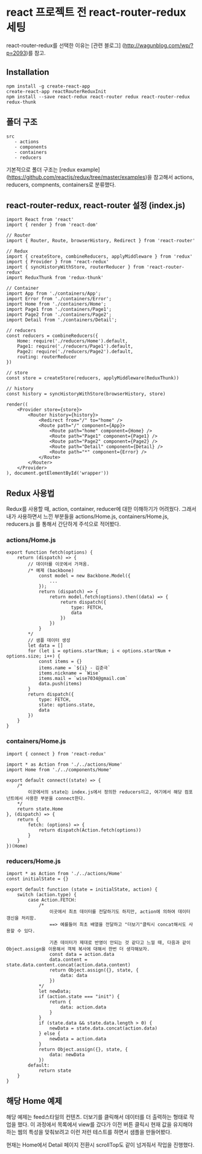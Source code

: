# react 프로젝트 전 react-router-redux 세팅

react-router-redux를 선택한 이유는 [관련 블로그] (http://wagunblog.com/wp/?p=2093)를 참고.

## Installation

```
npm install -g create-react-app
create-react-app reactRouterReduxInit
npm install --save react-redux react-router redux react-router-redux redux-thunk
```

## 폴더 구조

```
src
   - actions
   - components
   - containers
   - reducers
```

기본적으로 폴더 구조는 [redux example] (https://github.com/reactjs/redux/tree/master/examples)을 참고해서 actions, reducers, compnents, containers로 분류했다.

## react-router-redux, react-router 설정 (index.js)

```
import React from 'react'
import { render } from 'react-dom'

// Router
import { Router, Route, browserHistory, Redirect } from 'react-router'

// Redux
import { createStore, combineReducers, applyMiddleware } from 'redux'
import { Provider } from 'react-redux'
import { syncHistoryWithStore, routerReducer } from 'react-router-redux'
import ReduxThunk from 'redux-thunk'

// Container
import App from './containers/App';
import Error from './containers/Error';
import Home from './containers/Home';
import Page1 from './containers/Page1';
import Page2 from './containers/Page2';
import Detail from './containers/Detail';

// reducers
const reducers = combineReducers({
    Home: require('./reducers/Home').default,
    Page1: require('./reducers/Page1').default,
    Page2: require('./reducers/Page2').default,
    routing: routerReducer
})

// store
const store = createStore(reducers, applyMiddleware(ReduxThunk))

// history
const history = syncHistoryWithStore(browserHistory, store)

render((
    <Provider store={store}>
        <Router history={history}>
            <Redirect from="/" to="home" />
            <Route path="/" component={App}>
                <Route path="home" component={Home} />
                <Route path="Page1" component={Page1} />
                <Route path="Page2" component={Page2} />
                <Route path="Detail" component={Detail} />
                <Route path="*" component={Error} />
            </Route>
        </Router>
    </Provider>
), document.getElementById('wrapper'))
```

## Redux 사용법

Redux를 사용할 때, action, container, reducer에 대한 이해하기가 어려웠다.
그래서 내가 사용하면서 느낀 부분들을 actions/Home.js, containers/Home.js, reducers.js 를 통해서 간단하게 주석으로 적어봤다.

### actions/Home.js
```
export function fetch(options) {
    return (dispatch) => {
        // 데이터를 이곳에서 가져옴.
        /* 예제 (backbone)
            const model = new Backbone.Model({
                ...
            });
            return (dispatch) => {
                return model.fetch(options).then((data) => {
                    return dispatch({
                        type: FETCH,
                        data
                    })
                })
            }
        */
        // 샘플 데이터 생성
        let data = []
        for (let i = options.startNum; i < options.startNum + options.size; i++) {
            const items = {}
            items.name = `${i} - 김준극`
            items.nickname = `Wise`
            items.mail = `wise7034@gmail.com`
            data.push(items)
        }
        return dispatch({
            type: FETCH,
            state: options.state,
            data
        })
    }
}
```

### containers/Home.js
```
import { connect } from 'react-redux'

import * as Action from './../actions/Home'
import Home from './../components/Home'

export default connect((state) => {
	/*
		이곳에서의 state는 index.js에서 정의한 reducers이고, 여기에서 해당 컴포넌트에서 사용한 부분을 connect한다.
	*/
	return state.Home
}, (dispatch) => {
	return {
		fetch: (options) => {
			return dispatch(Action.fetch(options))
		}
	}
})(Home)
```

### reducers/Home.js
```
import * as Action from './../actions/Home'
const initialState = {}

export default function (state = initialState, action) {
    switch (action.type) {
        case Action.FETCH:
			/*
				이곳에서 최초 데이터를 전달하기도 하지만, action에 의하여 데이터 갱신을 처리함.
				==> 예를들어 최초 배열을 전달하고 "더보기"클릭시 concat해서도 사용할 수 있다.

				기존 데이터가 제대로 반영이 안되는 것 같다고 느낄 때, 다음과 같이 Object.assign을 이용해서 객체 복사에 대해서 한번 더 생각해보자.
				const data = action.data
                data.content = state.data.content.concat(action.data.content)
				return Object.assign({}, state, {
                    data: data
                })
			*/
            let newData;
            if (action.state === "init") {
                return {
                    data: action.data
                }
            }
            if (state.data && state.data.length > 0) {
                newData = state.data.concat(action.data)
            } else {
                newData = action.data
            }
            return Object.assign({}, state, {
                data: newData
            })
        default:
            return state
    }
}
```

## 해당 Home 예제

해당 예제는 feed스타일의 컨텐츠. 더보기를 클릭해서 데이터를 더 출력하는 형태로 작업을 했다.
이 과정에서 목록에서 view를 갔다가 이전 버튼 클릭시 현재 값을 유지해야하는 웹의 특성을 맞춰보려고 이런 저런 테스트를 하면서 샘플을 만들어봤다.

현재는 Home에서 Detail 페이지 전환시 scrollTop도 같이 넘겨줘서 작업을 진행했다.
